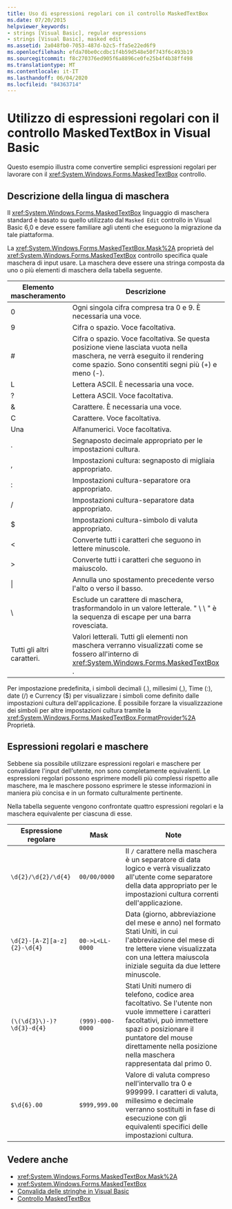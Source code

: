 ```yaml
---
title: Uso di espressioni regolari con il controllo MaskedTextBox
ms.date: 07/20/2015
helpviewer_keywords:
- strings [Visual Basic], regular expressions
- strings [Visual Basic], masked edit
ms.assetid: 2a048fb0-7053-487d-b2c5-ffa5e22ed6f9
ms.openlocfilehash: efda70be0ccdbc1f4b59d548e50f743f6c493b19
ms.sourcegitcommit: f8c270376ed905f6a8896ce0fe25b4f4b38ff498
ms.translationtype: MT
ms.contentlocale: it-IT
ms.lasthandoff: 06/04/2020
ms.locfileid: "84363714"
---
```

# <a name="using-regular-expressions-with-the-maskedtextbox-control-in-visual-basic"></a>Utilizzo di espressioni regolari con il controllo MaskedTextBox in Visual Basic
Questo esempio illustra come convertire semplici espressioni regolari per lavorare con il <xref:System.Windows.Forms.MaskedTextBox> controllo.  
  
## <a name="description-of-the-masking-language"></a>Descrizione della lingua di maschera  
 Il <xref:System.Windows.Forms.MaskedTextBox> linguaggio di maschera standard è basato su quello utilizzato dal `Masked Edit` controllo in Visual Basic 6,0 e deve essere familiare agli utenti che eseguono la migrazione da tale piattaforma.  
  
 La <xref:System.Windows.Forms.MaskedTextBox.Mask%2A> proprietà del <xref:System.Windows.Forms.MaskedTextBox> controllo specifica quale maschera di input usare. La maschera deve essere una stringa composta da uno o più elementi di maschera della tabella seguente.  
  
|Elemento mascheramento|Descrizione|Elemento Regular Expression|  
|---------------------|-----------------|--------------------------------|  
|0|Ogni singola cifra compresa tra 0 e 9. È necessaria una voce.|\d|  
|9|Cifra o spazio. Voce facoltativa.|[\d]?|  
|#|Cifra o spazio. Voce facoltativa. Se questa posizione viene lasciata vuota nella maschera, ne verrà eseguito il rendering come spazio. Sono consentiti segni più (+) e meno (-).|[\d +-]?|  
|L|Lettera ASCII. È necessaria una voce.|[a-zA-Z]|  
|?|Lettera ASCII. Voce facoltativa.|[a-zA-Z]?|  
|&|Carattere. È necessaria una voce.|[\p{Ll}\p{Lu}\p{Lt}\p{Lm}\p{Lo}]|  
|C|Carattere. Voce facoltativa.|[\p{Ll}\p{Lu}\p{Lt}\p{Lm}\p{Lo}]?|  
|Una|Alfanumerici. Voce facoltativa.|\W|  
|.|Segnaposto decimale appropriato per le impostazioni cultura.|Non disponibile.|  
|,|Impostazioni cultura: segnaposto di migliaia appropriato.|Non disponibile.|  
|:|Impostazioni cultura-separatore ora appropriato.|Non disponibile.|  
|/|Impostazioni cultura-separatore data appropriato.|Non disponibile.|  
|$|Impostazioni cultura-simbolo di valuta appropriato.|Non disponibile.|  
|\<|Converte tutti i caratteri che seguono in lettere minuscole.|Non disponibile.|  
|>|Converte tutti i caratteri che seguono in maiuscolo.|Non disponibile.|  
|&#124;|Annulla uno spostamento precedente verso l'alto o verso il basso.|Non disponibile.|  
|&#92;|Esclude un carattere di maschera, trasformandolo in un valore letterale. " \\ \\ " è la sequenza di escape per una barra rovesciata.|&#92;|  
|Tutti gli altri caratteri.|Valori letterali. Tutti gli elementi non maschera verranno visualizzati come se fossero all'interno di <xref:System.Windows.Forms.MaskedTextBox> .|Tutti gli altri caratteri.|  
  
 Per impostazione predefinita, i simboli decimali (.), millesimi (,), Time (:), date (/) e Currency ($) per visualizzare i simboli come definito dalle impostazioni cultura dell'applicazione. È possibile forzare la visualizzazione dei simboli per altre impostazioni cultura tramite la <xref:System.Windows.Forms.MaskedTextBox.FormatProvider%2A> Proprietà.  
  
## <a name="regular-expressions-and-masks"></a>Espressioni regolari e maschere  
 Sebbene sia possibile utilizzare espressioni regolari e maschere per convalidare l'input dell'utente, non sono completamente equivalenti. Le espressioni regolari possono esprimere modelli più complessi rispetto alle maschere, ma le maschere possono esprimere le stesse informazioni in maniera più concisa e in un formato culturalmente pertinente.  
  
 Nella tabella seguente vengono confrontate quattro espressioni regolari e la maschera equivalente per ciascuna di esse.  
  
|Espressione regolare|Mask|Note|  
|------------------------|----------|-----------|  
|`\d{2}/\d{2}/\d{4}`|`00/00/0000`|Il `/` carattere nella maschera è un separatore di data logico e verrà visualizzato all'utente come separatore della data appropriato per le impostazioni cultura correnti dell'applicazione.|  
|`\d{2}-[A-Z][a-z]{2}-\d{4}`|`00->L<LL-0000`|Data (giorno, abbreviazione del mese e anno) nel formato Stati Uniti, in cui l'abbreviazione del mese di tre lettere viene visualizzata con una lettera maiuscola iniziale seguita da due lettere minuscole.|  
|`(\(\d{3}\)-)?\d{3}-d{4}`|`(999)-000-0000`|Stati Uniti numero di telefono, codice area facoltativo. Se l'utente non vuole immettere i caratteri facoltativi, può immettere spazi o posizionare il puntatore del mouse direttamente nella posizione nella maschera rappresentata dal primo 0.|  
|`$\d{6}.00`|`$999,999.00`|Valore di valuta compreso nell'intervallo tra 0 e 999999. I caratteri di valuta, millesimo e decimale verranno sostituiti in fase di esecuzione con gli equivalenti specifici delle impostazioni cultura.|  
  
## <a name="see-also"></a>Vedere anche

- <xref:System.Windows.Forms.MaskedTextBox.Mask%2A>
- <xref:System.Windows.Forms.MaskedTextBox>
- [Convalida delle stringhe in Visual Basic](validating-strings.md)
- [Controllo MaskedTextBox](../../../../framework/winforms/controls/maskedtextbox-control-windows-forms.md)
